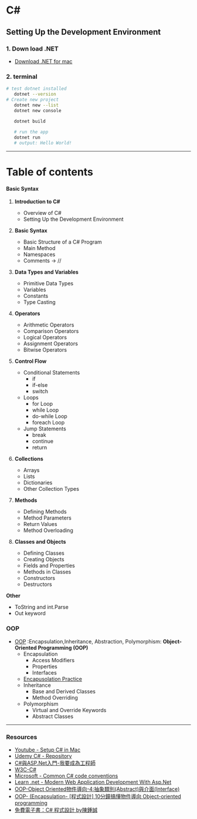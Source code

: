# C#

## Setting Up the Development Environment

### 1. Down load .NET
- [Download .NET for mac](https://dotnet.microsoft.com/en-us/download) 
 
 ### 2. terminal
 ```bash
 # test dotnet installed
    dotnet --version
# Create new project
    dotnet new --list
    dotnet new console

    dotnet build
    
    # run the app 
    dotnet run
    # output: Hello World!
 ```
---
# Table of contents
#### Basic Syntax 
1. **Introduction to C#**
   - Overview of C#
   - Setting Up the Development Environment

2. **Basic Syntax**
   - Basic Structure of a C# Program
   - Main Method 
   - Namespaces 
   - Comments -> //

3. **Data Types and Variables**
   - Primitive Data Types
   - Variables
   - Constants
   - Type Casting

4. **Operators**
   - Arithmetic Operators
   - Comparison Operators
   - Logical Operators
   - Assignment Operators
   - Bitwise Operators

5. **Control Flow**
   - Conditional Statements
     - if
     - if-else
     - switch
   - Loops
     - for Loop
     - while Loop
     - do-while Loop
     - foreach Loop
   - Jump Statements
     - break
     - continue
     - return
6. **Collections**
   - Arrays
   - Lists
   - Dictionaries
   - Other Collection Types
7. **Methods**
   - Defining Methods
   - Method Parameters
   - Return Values
   - Method Overloading

8. **Classes and Objects**
   - Defining Classes
   - Creating Objects
   - Fields and Properties
   - Methods in Classes
   - Constructors
   - Destructors

 **Other**
   - ToString and int.Parse 
   - Out keyword
### OOP
- [OOP]() :Encapsulation,Inheritance, Abstraction, Polymorphism:
   **Object-Oriented Programming (OOP)**
   - Encapsulation
     - Access Modifiers
     - Properties
      - Interfaces
   - [Encapusolation Practice]()
   - Inheritance
     - Base and Derived Classes
     - Method Overriding
   - Polymorphism
     - Virtual and Override Keywords
     - Abstract Classes
  

 ---
 ### Resources
 - [Youtube - Setup C# in Mac](https://www.youtube.com/watch?v=SQim2adwVJI)
 - [Udemy C# - Repository](https://github.com/KrystynaSlusarczykLearning/UltimateCSharpMasterclass/tree/main)
 - [C#與ASP.Net入門-我要成為工程師](https://ithelp.ithome.com.tw/users/20120055/ironman/2275)
 - [W3C-C# ](https://www.w3schools.com/cs/index.php)
 - [Microsoft - Common C# code conventions](https://learn.microsoft.com/en-us/dotnet/csharp/fundamentals/coding-style/coding-conventions)
 - [Learn .net - Modern Web Application Development With Asp.Net](https://medium.com/@evincedevelop/modern-web-application-development-with-asp-net-1e7fc7b07cce)
 - [OOP-Object Oriented物件導向-4:抽象類別(Abstract)與介面(Interface)](https://sunnyday0932.github.io/2020/object-oriented%E7%89%A9%E4%BB%B6%E5%B0%8E%E5%90%91-4_%E6%8A%BD%E8%B1%A1%E9%A1%9E%E5%88%A5abstract%E8%88%87%E4%BB%8B%E9%9D%A2interface/)
- [OOP- (Encapsulation- [程式設計] 10分鐘搞懂物件導向 Object-oriented programming]((https://medium.com/@p81122g/%E6%B7%BA%E8%AB%87%E7%89%A9%E4%BB%B6%E5%B0%8E%E5%90%91%E7%A8%8B%E5%BC%8F%E8%A8%AD%E8%A8%88-object-oriented-programming-81355c85484b))
- [免費電子書：C# 程式設計 by陳鍾誠](http://cs0.wikidot.com/)
